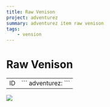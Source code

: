 ```yaml
---
title: Raw Venison
project: adventurez
summary: adventurez item raw venison
tags:
    - vension
---
```

# Raw Venison
<div class="combi">
<div class="divthing">
<table class="tablething">
    <tbody>
        <tr>
            <td class="first-column">ID</td>
            <td class="second-column">
            ```
            adventurez:
            ```
            </td>
        </tr>
    </tbody>
</table>
</div>
<div class="div-img-center">
<img src="/wiki/assets/adventurez/items/raw_venison.png" loading="lazy" />
</div>
</div>